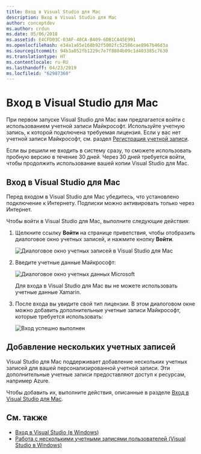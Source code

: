 ```yaml
---
title: Вход в Visual Studio для Mac
description: Вход в Visual Studio для Mac
author: conceptdev
ms.author: crdun
ms.date: 05/06/2018
ms.assetid: E4CFD03C-03AF-48CA-B409-6DB1CA45E991
ms.openlocfilehash: e34a1a65e168b92f5002fc52586cae8967b46d3a
ms.sourcegitcommit: 94b3a052fb1229c7e7f8804b09c1d403385c7630
ms.translationtype: HT
ms.contentlocale: ru-RU
ms.lasthandoff: 04/23/2019
ms.locfileid: "62987360"
---
```

# <a name="sign-in-to-visual-studio-for-mac"></a>Вход в Visual Studio для Mac

При первом запуске Visual Studio для Mac вам предлагается войти с использованием учетной записи Майкрософт. Используйте учетную запись, к которой подключена требуемая лицензия. Если у вас нет учетной записи Майкрософт, см. раздел [Регистрация учетной записи](https://support.microsoft.com/instantanswers/d18cc497-d839-cf50-dea8-f99c95f2bd16/sign-up-for-a-microsoft-account).

Если вы решили не входить в систему сразу, то сможете использовать пробную версию в течение 30 дней. Через 30 дней требуется войти, чтобы продолжить использование вашей копии Visual Studio для Mac.

## <a name="how-to-sign-in-to-visual-studio-for-mac"></a>Вход в Visual Studio для Mac

Перед входом в Visual Studio для Mac убедитесь, что установлено подключение к Интернету. Подписки можно активировать только через Интернет.

Чтобы войти в Visual Studio для Mac, выполните следующие действия:

1. Щелкните ссылку **Войти** на странице приветствия, чтобы отобразить диалоговое окно учетных записей, и нажмите кнопку **Войти**.

    ![Диалоговое окно учетных записей в Visual Studio для Mac](media/signing-in-image12.png)

2. Введите учетные данные Майкрософт:

    ![Диалоговое окно учетных данных Microsoft](media/signing-in-image13.png)

    Для входа в Visual Studio для Mac вы не можете использовать учетные данные Xamarin.

3. После входа вы увидите свой тип лицензии. В этом диалоговом окне можно добавить дополнительные учетные записи Майкрософт, которые требуется использовать:

    ![Вход успешно выполнен](media/signing-in-image14.png)

## <a name="adding-multiple-user-accounts"></a>Добавление нескольких учетных записей

Visual Studio для Mac поддерживает добавление нескольких учетных записей для вашей персонализированной учетной записи. Эти дополнительные учетные записи предоставляют доступ к ресурсам, например Azure.

Чтобы добавить их, выполните действия, описанные в разделе [Вход в Visual Studio для Mac](#how-to-sign-in-to-visual-studio-for-mac).

## <a name="see-also"></a>См. также

- [Вход в Visual Studio (в Windows)](/visualstudio/ide/signing-in-to-visual-studio)
- [Работа с несколькими учетными записями пользователей (Visual Studio в Windows)](/visualstudio/ide/work-with-multiple-user-accounts)